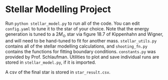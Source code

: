 # Stellar Modelling Project

Run `python stellar_model.py` to run all of the code.  You can edit `config.yaml` to tune it to the star of your choice.  Note that the energy generation is tuned to a $2 M_{\odot}$ star via figure 18.7 of Kippenhahn and Wigner, and will need to be hand-tuned to fit for another mass.
`stellar_utils.py` contains all of the stellar modelling calculations, and `shooting_fn.py` contains the functions for fitting boundary conditions.  `constants.py` was provided by Prof. Schlaufman.  Utilities to plot and save individual runs are stored in `stellar_model.py`, if it is imported.

A csv of the final star is stored in `star_result.csv`.